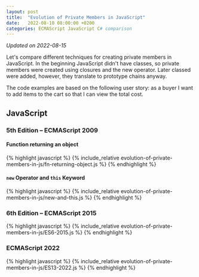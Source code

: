 ```yaml
---
layout: post
title:  "Evolution of Private Members in JavaScript"
date:   2022-08-10 08:00:00 +0200
categories: ECMAScript JavaScript C# comparison
---
```

*Updated on 2022-08-15*

Let's compare different techniques for creating private members in JavaScript.
In the beginning JavaScript didn't have classes, so private members were created using closures and the new operator.
Later classed were added, however, they translate to prototype chains anyway.

The code examples are based on the following user story: as a buyer I want to add items to the cart so that I can view the total cost.

## JavaScript
### 5th Edition – ECMAScript 2009
#### Function returning an object
{% highlight javascript %}
{% include_relative evolution-of-private-members-in-js/fn-returning-object.js %}
{% endhighlight %}

#### `new` Operator and `this` Keyword
{% highlight javascript %}
{% include_relative evolution-of-private-members-in-js/new-and-this.js %}
{% endhighlight %}

### 6th Edition – ECMAScript 2015
{% highlight javascript %}
{% include_relative evolution-of-private-members-in-js/ES6-2015.js %}
{% endhighlight %}

### ECMAScript 2022
{% highlight javascript %}
{% include_relative evolution-of-private-members-in-js/ES13-2022.js %}
{% endhighlight %}
